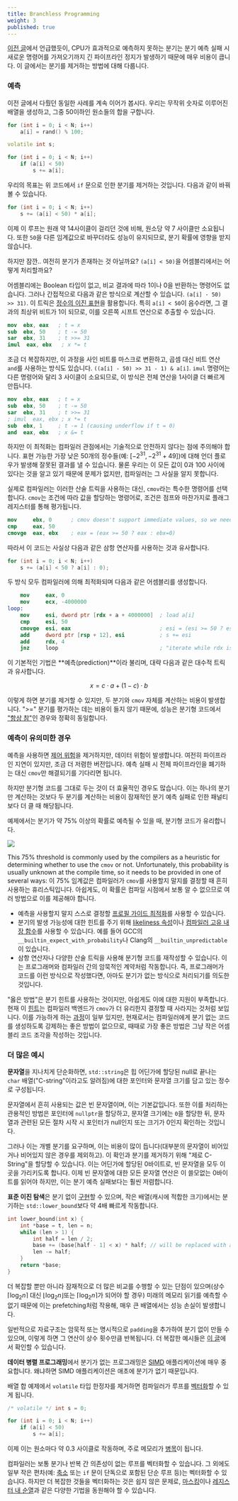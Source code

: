 ```yaml
---
title: Branchless Programming
weight: 3
published: true
---
```


[이전 글](../branching)에서 언급했듯이, CPU가 효과적으로 예측하지 못하는 분기는 분기 예측 실패 시 새로운 명령어를 가져오기까지 긴 파이프라인 정지가 발생하기 때문에 매우 비용이 큽니다. 이 글에서는 분기를 제거하는 방법에 대해 다룹니다.

### 예측

이전 글에서 다뤘던 동일한 사례를 계속 이어가 봅시다. 우리는 무작위 숫자로 이루어진 배열을 생성하고, 그중 50이하인 원소들의 합을 구합니다.

```c++
for (int i = 0; i < N; i++)
    a[i] = rand() % 100;

volatile int s;

for (int i = 0; i < N; i++)
    if (a[i] < 50)
        s += a[i];
```

우리의 목표는 위 코드에서 `if` 문으로 인한 분기를 제거하는 것입니다. 다음과 같이 바꿔볼 수 있습니다.

```c++
for (int i = 0; i < N; i++)
    s += (a[i] < 50) * a[i];
```

이제 이 루프는 원래 약 14사이클이 걸리던 것에 비해, 원소당 약 7 사이클만 소요됩니다. 또한 `50`을 다른 임계값으로 바꾸더라도 성능이 유지되므로, 분기 확률에 영향을 받지 않습니다.

하지만 잠깐.. 여전히 분기가 존재하는 것 아닐까요? `(a[i] < 50)`을 어셈블리에서는 어떻게 처리할까요?

어셈블리에는 Boolean 타입이 없고, 비교 결과에 따라 1이나 0을 반환하는 명령어도 없습니다. 그러나 간접적으로 다음과 같은 방식으로 계산할 수 있습니다. `(a[i] - 50) >> 31)`. 이 트릭은 [정수의 이진 표현](/hpc/arithmetic/integer)을 활용합니다. 특히 `a[i] < 50`이 음수라면, 그 결과의 최상위 비트가 1이 되므로, 이를 오른쪽 시프트 연산으로 추출할 수 있습니다.

```nasm
mov  ebx, eax   ; t = x
sub  ebx, 50    ; t -= 50
sar  ebx, 31    ; t >>= 31
imul  eax, ebx   ; x *= t
```

조금 더 복잡하지만, 이 과정을 사인 비트를 마스크로 변환하고, 곱셈 대신 비트 연산 `and`를 사용하는 방식도 있습니다. `((a[i] - 50) >> 31 - 1) & a[i]`. `imul` 명령어는 다른 명령어와 달리 3 사이클이 소요되므로, 이 방식은 전체 연산을 1사이클 더 빠르게 만듭니다.

```nasm
mov  ebx, eax   ; t = x
sub  ebx, 50    ; t -= 50
sar  ebx, 31    ; t >>= 31
; imul  eax, ebx ; x *= t
sub  ebx, 1     ; t -= 1 (causing underflow if t = 0)
and  eax, ebx   ; x &= t
```

하지만 이 최적화는 컴파일러 관점에서는 기술적으로 안전하지 않다는 점에 주의해야 합니다. 표현 가능한 가장 낮은 50개의 정수들(예: $[-2^{31}, - 2^{31} + 49]$)에 대해 언더 플로우가 발생해 잘못된 결과를 낼 수 있습니다. 물론 우리는 이 모든 값이 0과 100 사이에 있다는 것을 알고 있기 때문에 문제가 없지만, 컴파일러는 그 사실을 알지 못합니다.

실제로 컴파일러는 이러한 산술 트릭을 사용하는 대신, `cmov`라는 특수한 명령어를 선택합니다. `cmov`는 조건에 따라 값을 할당하는 명령어로, 조건은 점프와 마찬가지로 플래그 레지스터를 통해 평가됩니다.

```nasm
mov     ebx, 0      ; cmov doesn't support immediate values, so we need a zero register
cmp     eax, 50
cmovge  eax, ebx    ; eax = (eax >= 50 ? eax : ebx=0)
```

따라서 이 코드는 사실상 다음과 같은 삼항 연산자를 사용하는 것과 유사합니다.

```c++
for (int i = 0; i < N; i++)
    s += (a[i] < 50 ? a[i] : 0);
```

두 방식 모두 컴파일러에 의해 최적화되며 다음과 같은 어셈블리를 생성합니다.

```nasm
    mov     eax, 0
    mov     ecx, -4000000
loop:
    mov     esi, dword ptr [rdx + a + 4000000]  ; load a[i]
    cmp     esi, 50
    cmovge  esi, eax                            ; esi = (esi >= 50 ? esi : eax=0)
    add     dword ptr [rsp + 12], esi           ; s += esi
    add     rdx, 4
    jnz     loop                                ; "iterate while rdx is not zero"
```

이 기본적인 기법은 **예측(prediction)**이라 불리며, 대략 다음과 같은 대수적 트릭과 유사합니다.

$$
x = c \cdot a + (1 - c) \cdot b
$$

이렇게 하면 분기를 제거할 수 있지만, 두 분기와 `cmov` 자체를 계산하는 비용이 발생합니다. ">=" 분기를 평가하는 데는 비용이 들지 않기 때문에, 성능은 분기형 코드에서 ["항상 참"](../branching/#branch-prediction)인 경우와 정확히 동일합니다.

### 예측이 유의미한 경우

예측을 사용하면 [제어 위험](../hazards)을 제거하지만, 데이터 위험이 발생합니다. 여전히 파이프라인 지연이 있지만, 조금 더 저렴한 버전입니다. 예측 실패 시 전체 파이프라인을 폐기하는 대신 `cmov`만 해결되기를 기다리면 됩니다.

하지만 분기형 코드를 그대로 두는 것이 더 효율적인 경우도 많습니다. 이는 하나의 분기만 계산하는 것보다 두 분기를 계산하는 비용이 잠재적인 분기 예측 실패로 인한 패널티보다 더 클 때 해당됩니다.

예제에서는 분기가 약 75% 이상의 확률로 예측될 수 있을 때, 분기형 코드가 유리합니다.

![](../img/branchy-vs-branchless.svg)

This 75% threshold is commonly used by the compilers as a heuristic for determining whether to use the `cmov` or not. Unfortunately, this probability is usually unknown at the compile time, so it needs to be provided in one of several ways:
이 75% 임계값은 컴파일러가 `cmov`를 사용할지 말지를 결정할 때 흔히 사용하는 휴리스틱입니다. 아쉽게도, 이 확률은 컴파일 시점에서 보통 알 수 없으므로 여러 방법으로 이를 제공해야 합니다.

- 예측을 사용할지 말지 스스로 결정할 [프로필 가이드 최적화](/hpc/compilation/situational/#profile-guided-optimization)를 사용할 수 있습니다.
- 분기의 발생 가능성에 대한 힌트를 주기 위해 [likeliness 속성](../branching#hinting-likeliness-of-branches)이나 [컴파일러 고유 내장 함수](/hpc/compilation/situational)를 사용할 수 있습니다. 예를 들어 GCC의 `__builtin_expect_with_probability`나 Clang의 `__builtin_unpredictable`이 있습니다.
- 삼항 연산자나 다양한 산술 트릭을 사용해 분기형 코드를 재작성할 수 있습니다. 이는 프로그래머와 컴파일러 간의 암묵적인 계약처럼 작동합니다. 즉, 프로그래머가 코드를 이런 방식으로 작성했다면, 아마도 분기가 없는 방식으로 처리되기를 의도한 것입니다.

"옳은 방법"은 분기 힌트를 사용하는 것이지만, 아쉽게도 이에 대한 지원이 부족합니다. 현재 이 [힌트](https://bugs.llvm.org/show_bug.cgi?id=40027)는 컴파일러 백엔드가 `cmov`가 더 유리한지 결정할 때 사라지는 것처럼 보입니다. 이를 가능하게 하는 [과정](https://discourse.llvm.org/t/rfc-cmov-vs-branch-optimization/6040)이 일부 있지만, 현재로서는 컴파일러에게 분기 없는 코드를 생성하도록 강제하는 좋은 방법이 없으므로, 때때로 가장 좋은 방법은 그냥 작은 어셈블리 코드 조각을 작성하는 것입니다.

<!--

Because this is very architecture-specific.

in the absence of branch likeliness hints

While any program that uses a ternary operator is equivalent to a program that uses an `if` statement

The codes seem equivalent. My guess is that the compiler doesn't know that `s + a[i]` does not cause integer overflow.

(The compiler can't optimize it because it's technically [not allowed to](/hpc/compilation/contracts): despite `y - x` being valid, `x - y` could over/underflow, causing undefined behavior. Although fully correct, I guess the compiler just doesn't date executing it.)

Branchless computing tricks like this one are especially important in all sorts of parallel algorithms.

The `cmov` variant doesn't care about probabilities of branches. It only wins if the branch probability if 75% chance, which usually is the heuristic threshold set in compilers.

This is a legal optimization, but I guess an implicit contract has evolved between application programmers and compiler engineers that if you write a ternary operator, then you kind of telling that it is likely going to be an unpredictable branch.

The general technique is called *branchless* or *branch-free* programming. Predication is the main tool of it, but there are more complicated ways.

-->

<!--

Let's do a few more examples as an exercise.

```c++
int max(int a, int b) {
    return (a > b) * a + (a <= b) * b;
}
```

```c++
int max(int a, int b) {
    return (a > b ? a : b);
}
```


```c++
int abs(int a, int b) {
    return max(diff, -diff);
}
```

```c++
int abs(int a, int b) {
    int diff = a - b;
    return (diff < 0 ? -diff : diff);
}
```

```c++
int abs(int a) {
    return (a > 0 ? a : -a);
}
```

```c++
int abs(int a) {
    int mask = a >> 31;
    a ^= mask;
    a -= mask;
    return a;
}
```

-->

### 더 많은 예시

**문자열**을 지나치게 단순화하면, `std::string`은 힙 어딘가에 할당된 null로 끝나는 `char` 배열("C-string"이라고도 알려짐)에 대한 포인터와 문자열 크기를 담고 있는 정수로 구성됩니다.

문자열에서 흔히 사용되는 값은 빈 문자열이며, 이는 기본값입니다. 또한 이를 처리하는 관용적인 방법은 포인터에 `nullptr`을 할당하고, 문자열 크기에는 `0`을 할당한 뒤, 문자열과 관련된 모든 절차 시작 시 포인터가 null인지 또는 크기가 0인지 확인하는 것입니다.

그러나 이는 개별 분기를 요구하며, 이는 비용이 많이 듭니다(대부분의 문자열이 비어있거나 비어있지 않은 경우를 제외하고). 이 확인과 분기를 제거하기 위해 "제로 C-String"을 할당할 수 있습니다. 이는 어딘가에 할당된 0바이트로, 빈 문자열을 모두 이곳을 가리키도록 합니다. 이제 빈 문자열에 대한 모든 문자열 연산은 이 쓸모없는 0바이트를 읽어야 하지만, 이는 분기 예측 실패보다는 훨씬 저렴합니다.

**표준 이진 탐색**은 분기 없이 [구현](/hpc/data-structures/binary-search)할 수 있으며, 작은 배열(캐시에 적합한 크기)에서는 분기하는 `std::lower_bound`보다 약 4배 빠르게 작동합니다.

```c++
int lower_bound(int x) {
    int *base = t, len = n;
    while (len > 1) {
        int half = len / 2;
        base += (base[half - 1] < x) * half; // will be replaced with a "cmov"
        len -= half;
    }
    return *base;
}
```

더 복잡할 뿐만 아니라 잠재적으로 더 많은 비교를 수행할 수 있는 단점이 있으며(상수 $\lceil \log_2 n \rceil$ 대신 $\lfloor \log_2 n \rfloor$또는 $\lceil \log_2 n \rceil$가 되어야 할 경우) 미래의 메모리 읽기를 예측할 수 없기 때문에 이는 prefetching처럼 작용해, 매우 큰 배열에서는 성능 손실이 발생합니다.

일반적으로 자료구조는 암묵적 또는 명시적으로 `padding`을 추가하여 분기 없이 만들 수 있으며, 이렇게 하면 그 연산이 상수 횟수만큼 반복됩니다. 더 복잡한 예시들은 [이 글](/hpc/data-structures/binary-search)에서 확인할 수 있습니다.

<!--

The only downside of the branchless implementation is that it potentially does more memory reads: 

There are typically two ways to achieve this:

And in general, data structures can be "padded" to be made constant size or height.

That there are no substantial reasons why compilers can't do this on their own, but unfortunately this is just how it is right now.

-->

**데이터 병렬 프로그래밍**에서 분기가 없는 프로그래밍은 [SIMD](/hpc/simd) 애플리케이션에 매우 중요합니다. 왜냐하면 SIMD 애플리케이션은 애초에 분기가 없기 때문입니다.

배열 합 예제에서 `volatile` 타입 한정자를 제거하면 컴파일러가 루프를 [벡터화](/hpc/simd/auto-vectorization)할 수 있게 됩니다.

```c++
/* volatile */ int s = 0;

for (int i = 0; i < N; i++)
    if (a[i] < 50)
        s += a[i];
```

이제 이는 원소마다 약 0.3 사이클로 작동하며, 주로 메모리가 [병목](/hpc/cpu-cache/bandwidth)이 됩니다.

컴파일러는 보통 분기나 반복 간 의존성이 없는 루프를 벡터화할 수 있습니다. 그 외에도 일부 작은 편차(예: [축소](/hpc/simd/reduction) 또는 `if` 문이 단독으로 포함된 단순 루프 등)는 벡터화할 수 있습니다. 하지만 더 복잡한 것들을 벡터화하는 것은 쉽지 않은 문제로, [마스킹](/hpc/simd/masking)이나 [레지스터 내 순열](/hpc/simd/shuffling)과 같은 다양한 기법을 동원해야 할 수 있습니다.

<!--

**Binary exponentiation.** However, when it is constant

When we can iterate in small batches, [autovectorization](/hpc/simd/autovectorization) speeds it up 13x.

-->
